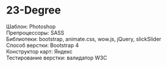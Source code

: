 # 23-Degree

Шаблон: Photoshop  
Препроцессоры: SASS  
Библиотеки: bootstrap, animate.css, wow.js, jQuery, slickSlider      
Способ верстки: Bootstrap 4  
Конструктор карт: Яндекс  
Тестирование верстки: валидатор W3C
